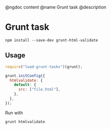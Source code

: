 @ngdoc content
@name Grunt task
@description

# Grunt task

    npm install --save-dev grunt-html-validate

## Usage

```js
require("load-grunt-tasks")(grunt);

grunt.initConfig({
  htmlvalidate: {
    default: {
      src: ["file.html"],
    },
  },
});
```

Run with

    grunt htmlvalidate
